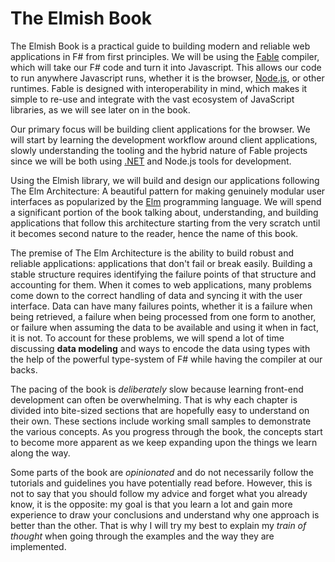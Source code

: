 # The Elmish Book

The Elmish Book is a practical guide to building modern and reliable web applications in F# from first principles. We will be using the [Fable](https://fable.io/) compiler, which will take our F# code and turn it into Javascript. This allows our code to run anywhere Javascript runs, whether it is the browser, [Node.js][nodejs], or other runtimes. Fable is designed with interoperability in mind, which makes it simple to re-use and integrate with the vast ecosystem of JavaScript libraries, as we will see later on in the book.

Our primary focus will be building client applications for the browser. We will start by learning the development workflow around client applications, slowly understanding the tooling and the hybrid nature of Fable projects since we will be both using [.NET][dotnet] and Node.js tools for development.

Using the Elmish library, we will build and design our applications following The Elm Architecture: A beautiful pattern for making genuinely modular user interfaces as popularized by the [Elm][elm] programming language. We will spend a significant portion of the book talking about, understanding, and building applications that follow this architecture starting from the very scratch until it becomes second nature to the reader, hence the name of this book.

The premise of The Elm Architecture is the ability to build robust and reliable applications: applications that don't fail or break easily. Building a stable structure requires identifying the failure points of that structure and accounting for them. When it comes to web applications, many problems come down to the correct handling of data and syncing it with the user interface. Data can have many failures points, whether it is a failure when being retrieved, a failure when being processed from one form to another, or failure when assuming the data to be available and using it when in fact, it is not. To account for these problems, we will spend a lot of time discussing **data modeling** and ways to encode the data using types with the help of the powerful type-system of F# while having the compiler at our backs.

The pacing of the book is *deliberately* slow because learning front-end development can often be overwhelming. That is why each chapter is divided into bite-sized sections that are hopefully easy to understand on their own. These sections include working small samples to demonstrate the various concepts. As you progress through the book, the concepts start to become more apparent as we keep expanding upon the things we learn along the way.

Some parts of the book are *opinionated* and do not necessarily follow the tutorials and guidelines you have potentially read before. However, this is not to say that you should follow my advice and forget what you already know, it is the opposite: my goal is that you learn a lot and gain more experience to draw your conclusions and understand why one approach is better than the other. That is why I will try my best to explain my *train of thought* when going through the examples and the way they are implemented.

[elm]:https://elm-lang.org/
[nodejs]:https://nodejs.org/en/
[dotnet]:https://dotnet.microsoft.com/
